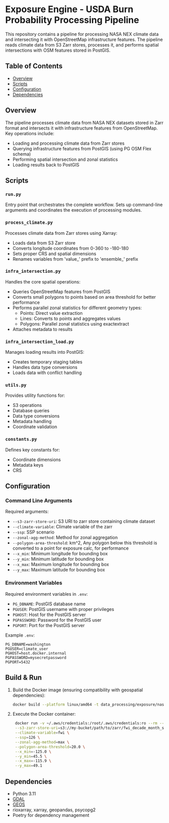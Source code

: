 # Exposure Engine - USDA Burn Probability Processing Pipeline

This repository contains a pipeline for processing NASA NEX climate data and intersecting it with OpenStreetMap infrastructure features. The pipeline reads climate data from S3 Zarr stores, processes it, and performs spatial intersections with OSM features stored in PostGIS.

## Table of Contents

- [Overview](#overview)
- [Scripts](#scripts)
- [Configuration](#configuration)
- [Dependencies](#dependencies)

## Overview

The pipeline processes climate data from NASA NEX datasets stored in Zarr format and intersects it with infrastructure features from OpenStreetMap. Key operations include:
- Loading and processing climate data from Zarr stores
- Querying infrastructure features from PostGIS (using PG OSM Flex schema)
- Performing spatial intersection and zonal statistics
- Loading results back to PostGIS

## Scripts

### `run.py`
Entry point that orchestrates the complete workflow. Sets up command-line arguments and coordinates the execution of processing modules.

### `process_climate.py`
Processes climate data from Zarr stores using Xarray:
- Loads data from S3 Zarr store
- Converts longitude coordinates from 0-360 to -180-180
- Sets proper CRS and spatial dimensions
- Renames variables from 'value_' prefix to 'ensemble_' prefix

### `infra_intersection.py`
Handles the core spatial operations:
- Queries OpenStreetMap features from PostGIS
- Converts small polygons to points based on area threshold for better performance
- Performs parallel zonal statistics for different geometry types:
  - Points: Direct value extraction
  - Lines: Converts to points and aggregates values
  - Polygons: Parallel zonal statistics using exactextract
- Attaches metadata to results

### `infra_intersection_load.py`
Manages loading results into PostGIS:
- Creates temporary staging tables
- Handles data type conversions
- Loads data with conflict handling

### `utils.py`
Provides utility functions for:
- S3 operations
- Database queries
- Data type conversions
- Metadata handling
- Coordinate validation

### `constants.py`
Defines key constants for:
- Coordinate dimensions
- Metadata keys
- CRS

## Configuration

### Command Line Arguments

Required arguments:

- `--s3-zarr-store-uri`: S3 URI to zarr store containing climate dataset
- `--climate-variable`: Climate variable of the zarr
- `--ssp`: SSP scenario
- `--zonal-agg-method`: Method for zonal aggregation
- `--polygon-area-threshold`: km^2, Any polygon below this threshold is converted to a point for exposure calc, for performance
- `--x_min`: Minimum longitude for bounding box
- `--y_min`: Minimum latitude for bounding box
- `--x_max`: Maximum longitude for bounding box
- `--y_max`: Maximum latitude for bounding box

### Environment Variables

Required environment variables in `.env`:

- `PG_DBNAME`: PostGIS database name
- `PGUSER`: PostGIS username with proper privileges
- `PGHOST`: Host for the PostGIS server
- `PGPASSWORD`: Password for the PostGIS user
- `PGPORT`: Port for the PostGIS server

Example `.env`:
```properties
PG_DBNAME=washington
PGUSER=climate_user
PGHOST=host.docker.internal
PGPASSWORD=mysecretpassword
PGPORT=5432
```

## Build & Run

1. Build the Docker image (ensuring compatibility with geospatial dependencies):
   ```bash
   docker build --platform linux/amd64 -t data_processing/exposure/nasa-nex .
   ```
2. Execute the Docker container:
   ```bash
    docker run -v ~/.aws/credentials:/root/.aws/credentials:ro --rm --env-file .env data_processing/exposure/nasa-nex \
    --s3-zarr-store-uri=s3://my-bucket/path/to/zarr/fwi_decade_month_ssp126.zarr \
    --climate-variable=fwi \
    --ssp=126 \
    --zonal-agg-method=max \
    --polygon-area-threshold=20.0 \
    --x_min=-125.0 \
    --y_min=45.5 \
    --x_max=-115.9 \
    --y_max=49.1
    ```

## Dependencies

- Python 3.11
- [GDAL](https://gdal.org/)
- [GEOS](https://libgeos.org/)
- rioxarray, xarray, geopandas, psycopg2
- Poetry for dependency management


